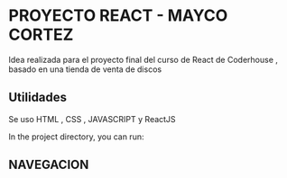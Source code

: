 # PROYECTO REACT - MAYCO CORTEZ

Idea realizada para el proyecto final del curso de React de Coderhouse , basado en una tienda de venta de discos
## Utilidades

Se uso HTML , CSS , JAVASCRIPT y ReactJS

In the project directory, you can run:

## NAVEGACION

